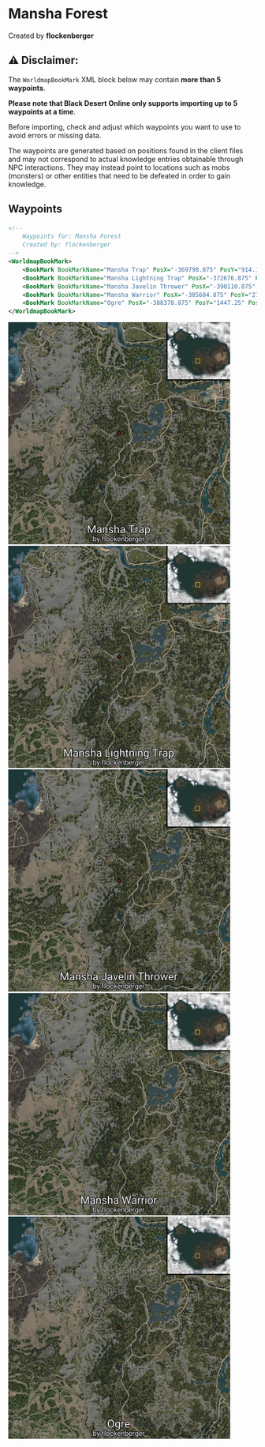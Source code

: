 # Mansha Forest
Created by **flockenberger**

## ⚠️ Disclaimer:
The `WorldmapBookMark` XML block below may contain **more than 5 waypoints**.

**Please note that Black Desert Online only supports importing up to 5 waypoints at a time**.

Before importing, check and adjust which waypoints you want to use to avoid errors or missing data.

The waypoints are generated based on positions found in the client files and may not correspond to actual knowledge entries obtainable through NPC interactions.
They may instead point to locations such as mobs (monsters) or other entities that need to be defeated in order to gain knowledge.

## Waypoints
```xml
<!--
    Waypoints for: Mansha Forest
    Created by: flockenberger
-->
<WorldmapBookMark>
    <BookMark BookMarkName="Mansha Trap" PosX="-369798.875" PosY="914.1799926757812" PosZ="-108448.0234375" />
    <BookMark BookMarkName="Mansha Lightning Trap" PosX="-372676.875" PosY="1333.260009765625" PosZ="-111369.0234375" />
    <BookMark BookMarkName="Mansha Javelin Thrower" PosX="-390110.875" PosY="2400.4599609375" PosZ="-128988.0" />
    <BookMark BookMarkName="Mansha Warrior" PosX="-385604.875" PosY="2770.3701171875" PosZ="-116889.0234375" />
    <BookMark BookMarkName="Ogre" PosX="-388378.875" PosY="1447.25" PosZ="-124931.0" />
</WorldmapBookMark>
```

<img src="./Mansha Forest_Mansha Trap_Preview.webp" width="450"/> <img src="./Mansha Forest_Mansha Lightning Trap_Preview.webp" width="450"/> <img src="./Mansha Forest_Mansha Javelin Thrower_Preview.webp" width="450"/> <img src="./Mansha Forest_Mansha Warrior_Preview.webp" width="450"/> <img src="./Mansha Forest_Ogre_Preview.webp" width="450"/> 